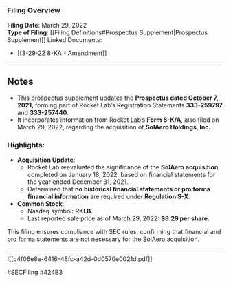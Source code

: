 ### Filing Overview

**Filing Date**: March 29, 2022  
**Type of Filing**: [[Filing Definitions#Prospectus Supplement|Prospectus Supplement]]
Linked Documents:
- [[3-29-22 8-KA - Amendment]]

---

## Notes

- This prospectus supplement updates the **Prospectus dated October 7, 2021**, forming part of Rocket Lab’s Registration Statements **333-259797** and **333-257440**.
- It incorporates information from Rocket Lab’s **Form 8-K/A**, also filed on March 29, 2022, regarding the acquisition of **SolAero Holdings, Inc.**

### Highlights:

- **Acquisition Update**:
    - Rocket Lab reevaluated the significance of the **SolAero acquisition**, completed on January 18, 2022, based on financial statements for the year ended December 31, 2021.
    - Determined that **no historical financial statements or pro forma financial information** are required under **Regulation S-X**.
- **Common Stock**:
    - Nasdaq symbol: **RKLB**.
    - Last reported sale price as of March 29, 2022: **$8.29 per share**.

This filing ensures compliance with SEC rules, confirming that financial and pro forma statements are not necessary for the SolAero acquisition.

---

![[c4f06e8e-6416-48fc-a42d-0d0570e0021d.pdf]]

#SECFiling #424B3